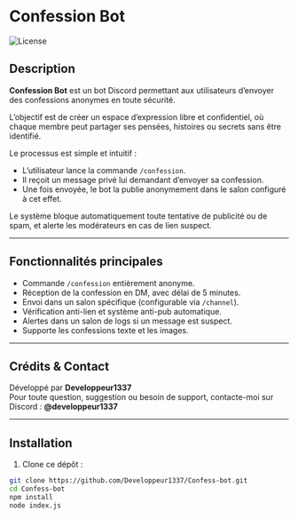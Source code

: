 # Confession Bot

![License](https://img.shields.io/badge/license-MIT-green)

## Description

**Confession Bot** est un bot Discord permettant aux utilisateurs d’envoyer des confessions anonymes en toute sécurité.

L’objectif est de créer un espace d’expression libre et confidentiel, où chaque membre peut partager ses pensées, histoires ou secrets sans être identifié.

Le processus est simple et intuitif :

- L’utilisateur lance la commande `/confession`.
- Il reçoit un message privé lui demandant d’envoyer sa confession.
- Une fois envoyée, le bot la publie anonymement dans le salon configuré à cet effet.

Le système bloque automatiquement toute tentative de publicité ou de spam, et alerte les modérateurs en cas de lien suspect.

---

## Fonctionnalités principales

- Commande `/confession` entièrement anonyme.
- Réception de la confession en DM, avec délai de 5 minutes.
- Envoi dans un salon spécifique (configurable via `/channel`).
- Vérification anti-lien et système anti-pub automatique.
- Alertes dans un salon de logs si un message est suspect.
- Supporte les confessions texte et les images.

---

## Crédits & Contact

Développé par **Developpeur1337**  
Pour toute question, suggestion ou besoin de support, contacte-moi sur Discord : **@developpeur1337**

---

## Installation

1. Clone ce dépôt :

```bash
git clone https://github.com/Developpeur1337/Confess-bot.git
cd Confess-bot
npm install
node index.js
